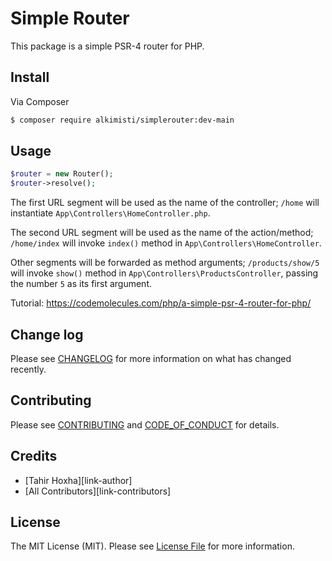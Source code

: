# Simple Router

This package is a simple PSR-4 router for PHP.



## Install

Via Composer

``` bash
$ composer require alkimisti/simplerouter:dev-main
```

## Usage

``` php
$router = new Router();
$router->resolve();
```

The first URL segment will be used as the name of the controller; `/home` will instantiate `App\Controllers\HomeController.php`.

The second URL segment will be used as the name of the action/method; `/home/index` will invoke `index()` method in `App\Controllers\HomeController`.

Other segments will be forwarded as method arguments; `/products/show/5` will invoke `show()` method in `App\Controllers\ProductsController`, passing the number `5` as its first argument.

Tutorial: https://codemolecules.com/php/a-simple-psr-4-router-for-php/

## Change log

Please see [CHANGELOG](CHANGELOG.md) for more information on what has changed recently.

## Contributing

Please see [CONTRIBUTING](CONTRIBUTING.md) and [CODE_OF_CONDUCT](CODE_OF_CONDUCT.md) for details.

## Credits

- [Tahir Hoxha][link-author]
- [All Contributors][link-contributors]

## License

The MIT License (MIT). Please see [License File](LICENSE.md) for more information.
